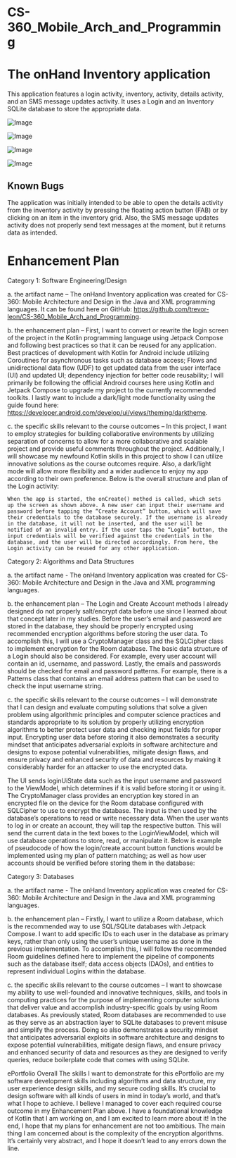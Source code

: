# CS-360_Mobile_Arch_and_Programming

# The onHand Inventory application

This application features a login activity, inventory, activity, details activity, and an SMS message updates activity. It uses a Login and an Inventory SQLite database to store the appropriate data.



![Image](https://user-images.githubusercontent.com/72781990/239395898-5d3b4062-84ad-4706-a896-bc20f8793fb3.png)



![Image](https://user-images.githubusercontent.com/72781990/239395911-d9a81525-5384-4595-aa0c-6443f496c496.png)



![Image](https://user-images.githubusercontent.com/72781990/239395934-0a030dd3-0f5f-41b2-9bcd-157d4be96ecc.png)



![Image](https://user-images.githubusercontent.com/72781990/239395961-30136291-e6bd-4781-9904-8962f8661e2c.png)


## Known Bugs

The application was initially intended to be able to open the details activity from the inventory activity by pressing the floating action button (FAB) or by clicking on an item in the inventory grid. Also, the SMS message updates activity does not properly send text messages at the moment, but it returns data as intended.

# Enhancement Plan

Category 1: Software Engineering/Design

a. the artifact name – The onHand Inventory application was created for CS-360: Mobile Architecture and Design in the Java and XML programming languages. It can be found here on GitHub: https://github.com/trevor-leon/CS-360_Mobile_Arch_and_Programming.

b. the enhancement plan – First, I want to convert or rewrite the login screen of the project in the Kotlin programming language using Jetpack Compose and following best practices so that it can be reused for any application. Best practices of development with Kotlin for Android include utilizing Coroutines for asynchronous tasks such as database access; Flows and unidirectional data flow (UDF) to get updated data from the user interface (UI) and updated UI; dependency injection for better code reusability; I will primarily be following the official Android courses here using Kotlin and Jetpack Compose to upgrade my project to the currently recommended toolkits. I lastly want to include a dark/light mode functionality using the guide found here: https://developer.android.com/develop/ui/views/theming/darktheme. 

c. the specific skills relevant to the course outcomes – In this project, I want to employ strategies for building collaborative environments by utilizing separation of concerns to allow for a more collaborative and scalable project and provide useful comments throughout the project. Additionally, I will showcase my newfound Kotlin skills in this project to show I can utilize innovative solutions as the course outcomes require. Also, a dark/light mode will allow more flexibility and a wider audience to enjoy my app according to their own preference. Below 
is the overall structure and plan of the Login activity:
 
	When the app is started, the onCreate() method is called, which sets up the screen as shown above. A new user can input their username and password before tapping the “Create Account” button, which will save their credentials to the database securely. If the username is already in the database, it will not be inserted, and the user will be notified of an invalid entry. If the user taps the “Login” button, the input credentials will be verified against the credentials in the database, and the user will be directed accordingly. From here, the Login activity can be reused for any other application.

 
Category 2: Algorithms and Data Structures

a.	the artifact name - The onHand Inventory application was created for CS-360: Mobile Architecture and Design in the Java and XML programming languages.

b.	the enhancement plan – The Login and Create Account methods I already designed do not properly salt/encrypt data before use since I learned about that concept later in my studies. Before the user’s email and password are stored in the database, they should be properly encrypted using recommended encryption algorithms before storing the user data. To accomplish this, I will use a CryptoManager class and the SQLCipher class to implement encryption for the Room database. The basic data structure of a Login should also be considered. For example, every user account will contain an id, username, and password. Lastly, the emails and passwords should be checked for email and password patterns. For example, there is a Patterns class that contains an email address pattern that can be used to check the input username string.

c.	the specific skills relevant to the course outcomes – I will demonstrate that I can design and evaluate computing solutions that solve a given problem using algorithmic principles and computer science practices and standards appropriate to its solution by properly utilizing encryption algorithms to better protect user data and checking input fields for proper input. Encrypting user data before storing it also demonstrates a security mindset that anticipates adversarial exploits in software architecture and designs to expose potential vulnerabilities, mitigate design flaws, and ensure privacy and enhanced security of data and resources by making it considerably harder for an attacker to use the encrypted data.
 
The UI sends loginUiState data such as the input username and password to the ViewModel, which determines if it is valid before storing it or using it. The CryptoManager class provides an encryption key stored in an encrypted file on the device for the Room database configured with SQLCipher to use to encrypt the database. The input is then used by the database’s operations to read or write necessary data. When the user wants to log in or create an account, they will tap the respective button. This will send the current data in the text boxes to the LoginViewModel, which will use database operations to store, read, or manipulate it. Below is example of pseudocode of how the login/create account button functions would be implemented using my plan of pattern matching; as well as how user accounts should be verified before storing them in the database:
  
Category 3: Databases

a.	the artifact name - The onHand Inventory application was created for CS-360: Mobile Architecture and Design in the Java and XML programming languages.

b. the enhancement plan – Firstly, I want to utilize a Room database, which is the recommended way to use SQL/SQLite databases with Jetpack Compose. I want to add specific IDs to each user in the database as primary keys, rather than only using the user’s unique username as done in the previous implementation. To accomplish this, I will follow the recommended Room guidelines defined here to implement the pipeline of components such as the database itself; data access objects (DAOs), and entities to represent individual Logins within the database.

c. the specific skills relevant to the course outcomes – I want to showcase my ability to use well-founded and innovative techniques, skills, and tools in computing practices for the purpose of implementing computer solutions that deliver value and accomplish industry-specific goals by using Room databases. As previously stated, Room databases are recommended to use as they serve as an abstraction layer to SQLite databases to prevent misuse and simplify the process. Doing so also demonstrates a security mindset that anticipates adversarial exploits in software architecture and designs to expose potential vulnerabilities, mitigate design flaws, and ensure privacy and enhanced security of data and resources as they are designed to verify queries, reduce boilerplate code that comes with using SQLite.

 
ePortfolio Overall
	The skills I want to demonstrate for this ePortfolio are my software development skills including algorithms and data structure, my user experience design skills, and my secure coding skills. It’s crucial to design software with all kinds of users in mind in today’s world, and that’s what I hope to achieve. I believe I managed to cover each required course outcome in my Enhancement Plan above. I have a foundational knowledge of Kotlin that I am working on, and I am excited to learn more about it! In the end, I hope that my plans for enhancement are not too ambitious. The main thing I am concerned about is the complexity of the encryption algorithms. It’s certainly very abstract, and I hope it doesn’t lead to any errors down the line.
